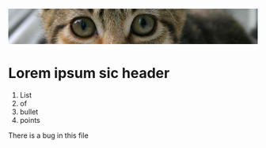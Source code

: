  ![banner](img/kitten.jpg)

 # Lorem ipsum sic header

1. List
2. of
3. bullet
4. points

<p> There is a bug in this file</p>
